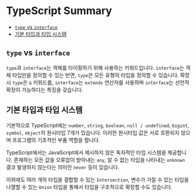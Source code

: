 # TypeScript Summary

- [`type` vs `interface`](#type과-interface)
- [기본 타입과 타입 시스템](#기본-타입과-타입-시스템)

## `type` vs `interface`

`type`과 `interface`는 객체를 타이핑하기 위해 사용하는 키워드입니다. `interface`는 객체 타입만을 정의할 수 있는 반면, `type`은 모든 유형의 타입을 정의할 수 있습니다. 확장 시 `type`은 `&` 키워드를, `interface`는 `extends` 연산자를 사용하며 `interface`는 선언적 확장이 가능하다는 특징을 갖습니다.

## 기본 타입과 타입 시스템

기본적으로 TypeScript에는 `number`, `string`, `boolean`, `null / undefined`, `bigint`, `symbol`, `object`의 원시타입 7개가 있습니다. 이러한 원시타입 값은 서로 호환되지 않으며 프로그램의 기초적인 부품 역할을 합니다. 

TypeScript에서는 JavaScript에서 제시하지 않은 독자적인 타입 시스템을 제공합니다. 존재하는 모든 값을 오류없이 받아내는 `any`, 알 수 없는 타입을 나타내는 `unknown` 결코 발생하지 않는다는 의미인 `never` 등이 있습니다.

이외에도 여러 개의 타입을 결합할 수 있는 `Intersection`, 변수가 가질 수 있는 타입을 나열할 수 있는 `Union` 타입을 통해서 타입을 구조적으로 확장할 수도 있습니다.